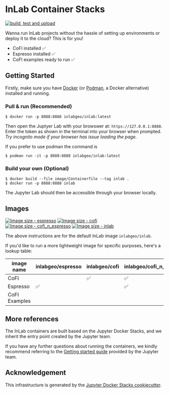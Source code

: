 # InLab Container Stacks

[![build, test and upload](https://img.shields.io/github/actions/workflow/status/inlab-geo/inlab-containers/docker.yml?branch=main&logo=githubactions&style=flat-square&color=31CB00&labelColor=f8f9fa&label=build,%20test%20and%20upload)](https://github.com/inlab-geo/inlab-containers/actions/workflows/docker.yml)

Wanna run InLab projects without the hassle of setting up environments or deploy it to the cloud? This is for you!

- CoFI installed ✅
- Espresso installed ✅
- CoFI examples ready to run ✅

## Getting Started

Firstly, make sure you have [Docker](https://docs.docker.com/get-docker/) 
(or [Podman](https://podman.io/getting-started/), a Docker alternative) 
installed and running. 

### Pull & run (Recommended)

```console
$ docker run -p 8888:8888 inlabgeo/inlab:latest
```

Then open the Juptyer Lab with your browswer at: `https://127.0.0.1:8888`. Enter the token as shown in the terminal into your browser when prompted. *Try incognito mode if your browser has issue loading the page.*

If you prefer to use podman the command is

```
$ podman run -it -p 8888:8888 inlabgeo/inlab:latest
```

### Build your own (Optional)

```console
$ docker build --file image/Containerfile --tag inlab .
$ docker run -p 8888:8888 inlab
```

The Jupyter Lab should then be accessible through your browser locally.

## Images

[![Image size - espresso](https://img.shields.io/docker/image-size/inlabgeo/espresso?color=ADD7F6&label=espresso&logo=docker&style=flat-square&labelColor=f8f9fa)](https://hub.docker.com/r/inlabgeo/espresso)
[![Image size - cofi](https://img.shields.io/docker/image-size/inlabgeo/cofi?color=87BFFF&label=cofi&logo=docker&style=flat-square&labelColor=f8f9fa)](https://hub.docker.com/r/inlabgeo/cofi)
[![Image size - cofi_n_espresso](https://img.shields.io/docker/image-size/inlabgeo/cofi_n_espresso?color=3F8EFC&label=cofi_n_espresso&logo=docker&style=flat-square&labelColor=f8f9fa)](https://hub.docker.com/r/inlabgeo/cofi_n_espresso)
[![Image size - inlab](https://img.shields.io/docker/image-size/inlabgeo/inlab?color=2667FF&label=inlab&logo=docker&style=flat-square&labelColor=f8f9fa)](https://hub.docker.com/r/inlabgeo/inlab)

The above instructions are for the default InLab image `inlabgeo/inlab`.

If you'd like to run a more lightweight image for specific purposes, here's a lookup table:

image name | inlabgeo/espresso | inlabgeo/cofi | inlabgeo/cofi_n_espresso | inlabgeo/inlab
---------- | ------------- | ----------------- | ------------------------ | --------------
CoFI       | | ✅ | ✅ | ✅ 
Espresso   | ✅ | | ✅ | ✅ 
CoFI Examples | | | | ✅ 

## More references

The InLab containers are built based on the Jupyter Docker Stacks, and we inherit the 
entry point created by the Jupyter team. 

If you have any further questions about running
the containers, we kindly recommend referring to the
[Getting started guide](https://github.com/jupyter/docker-stacks/tree/main#quick-start)
provided by the Jupyter team.

## Acknowledgement

This infrastructure is generated by the 
[Jupyter Docker Stacks cookiecutter](https://github.com/jupyter/cookiecutter-docker-stacks).

